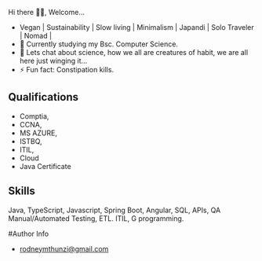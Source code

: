  Hi there 👋🏿, Welcome...
 
 - Vegan | Sustainability | Slow living | Minimalism | Japandi | Solo Traveler | Nomad |
 - 🌱 Currently studying my Bsc. Computer Science.
 - 💬 Lets chat about science, how we all are creatures of habit, we are all here just winging it...
 - ⚡ Fun fact: Constipation kills.
 
 ## Qualifications
 - Comptia,
 - CCNA, 
 - MS AZURE, 
 - ISTBQ,
 - ITIL,
 - Cloud
 - Java Certificate


## Skills
Java, TypeScript, Javascript, Spring Boot, Angular, SQL, APIs, QA Manual/Automated Testing, ETL. ITIL, G programming. 



#Author Info
- rodneymthunzi@gmail.com


<!--
**Andile-Rodney/Andile-Rodney** is a ✨ _special_ ✨ repository because its `README.md` (this file) appears on your GitHub profile.

Here are some ideas to get you started:

- 🔭 I’m currently working on ...
- 🌱 I’m currently learning 
- 👯 I’m looking to collaborate on ...
- 🤔 I’m looking for help with ...
- 💬 Ask me about ...
- 📫 How to reach me: ...
- 😄 Pronouns: ...
- ⚡ Fun fact: ...
-->
